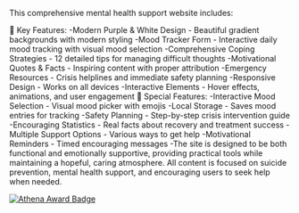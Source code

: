 This comprehensive mental health support website includes:

🌟 Key Features:
-Modern Purple & White Design - Beautiful gradient backgrounds with modern styling
-Mood Tracker Form - Interactive daily mood tracking with visual mood selection
-Comprehensive Coping Strategies - 12 detailed tips for managing difficult thoughts
-Motivational Quotes & Facts - Inspiring content with proper attribution
-Emergency Resources - Crisis helplines and immediate safety planning
-Responsive Design - Works on all devices
-Interactive Elements - Hover effects, animations, and user engagement
💜 Special Features:
-Interactive Mood Selection - Visual mood picker with emojis
-Local Storage - Saves mood entries for tracking
-Safety Planning - Step-by-step crisis intervention guide
-Encouraging Statistics - Real facts about recovery and treatment success
-Multiple Support Options - Various ways to get help
-Motivational Reminders - Timed encouraging messages
-The site is designed to be both functional and emotionally supportive, providing practical tools while maintaining a hopeful, caring atmosphere. All content is focused on suicide     prevention, mental health support, and encouraging users to seek help when needed.





[![Athena Award Badge](https://img.shields.io/endpoint?url=https%3A%2F%2Faward.athena.hackclub.com%2Fapi%2Fbadge)](https://award.athena.hackclub.com?utm_source=readme)
